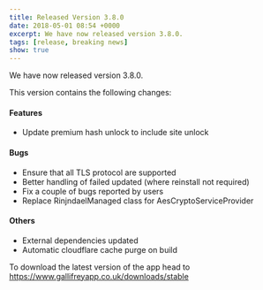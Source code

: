 ```yaml
---
title: Released Version 3.8.0
date: 2018-05-01 08:54 +0000
excerpt: We have now released version 3.8.0.
tags: [release, breaking news]
show: true
---
```


We have now released version 3.8.0.

This version contains the following changes:

#### Features

* Update premium hash unlock to include site unlock

#### Bugs

* Ensure that all TLS protocol are supported
* Better handling of failed updated (where reinstall not required)
* Fix a couple of bugs reported by users
* Replace RinjndaelManaged class for AesCryptoServiceProvider

#### Others

* External dependencies updated
* Automatic cloudflare cache purge on build


To download the latest version of the app head to <https://www.gallifreyapp.co.uk/downloads/stable>
